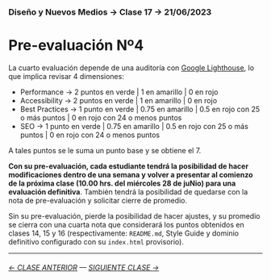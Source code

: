 ### Diseño y Nuevos Medios → Clase 17 → 21/06/2023

# Pre-evaluación Nº4

La cuarto evaluación depende de una auditoría con [Google Lighthouse](https://developers.google.com/web/tools/lighthouse?hl=es), lo que implica revisar 4 dimensiones:

- Performance → 2 puntos en verde | 1 en amarillo | 0 en rojo
- Accessibility → 2 puntos en verde | 1 en amarillo | 0 en rojo
- Best Practices → 1 punto en verde | 0.75 en amarillo | 0.5 en rojo con 25 o más puntos | 0 en rojo con 24 o menos puntos
- SEO → 1 punto en verde | 0.75 en amarillo | 0.5 en rojo con 25 o más puntos | 0 en rojo con 24 o menos puntos

A tales puntos se le suma un punto base y se obtiene el 7.

**Con su pre-evaluación, cada estudiante tendrá la posibilidad de hacer modificaciones dentro de una semana y volver a presentar al comienzo de la próxima clase (10.00 hrs. del miércoles 28 de juNio) para una evaluación definitiva**. También tendrá la posibilidad de quedarse con la nota de pre-evaluación y solicitar cierre de promedio.

Sin su pre-evaluación, pierde la posibilidad de hacer ajustes, y su promedio se cierra con una cuarta nota que considerará los puntos obtenidos en clases 14, 15 y 16 (respectivamente: `README.md`, Style Guide y dominio definitivo configurado con su `index.html` provisorio).

- - - - - - - 

###### [← CLASE ANTERIOR](https://github.com/profesorfaco/dno037-2023/tree/main/clase-16) — [SIGUIENTE CLASE →](https://github.com/profesorfaco/dno037-2023/tree/main/clase-17)
